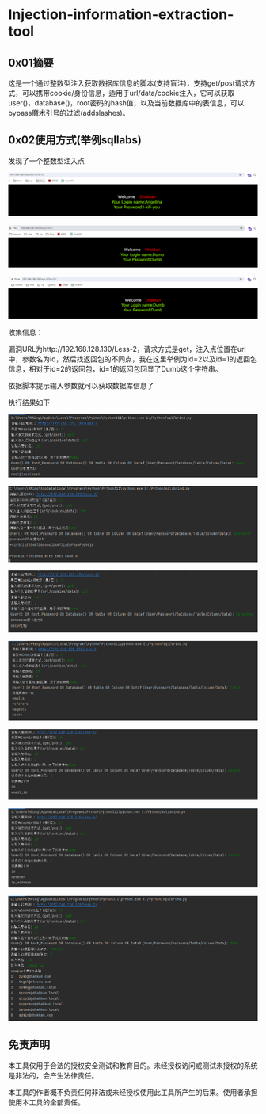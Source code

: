# Injection-information-extraction-tool


## 0x01摘要

这是一个通过整数型注入获取数据库信息的脚本(支持盲注)，支持get/post请求方式，可以携带cookie/身份信息，适用于url/data/cookie注入，它可以获取user()，database()，root密码的hash值，以及当前数据库中的表信息，可以bypass魔术引号的过滤(addslashes)。

## 0x02使用方式(举例sqllabs)

发现了一个整数型注入点

![image-20231228155604606](.\images\image-20231228155604606.png)

![image-20231228155614119](./images\image-20231228155614119.png)

![image-20231228155627032](./images\image-20231228155627032.png)

收集信息：

漏洞URL为http://192.168.128.130/Less-2，请求方式是get，注入点位置在url中，参数名为id，然后找返回包的不同点，我在这里举例为id=2以及id=1的返回包信息，相对于id=2的返回包，id=1的返回包回显了Dumb这个字符串。

依据脚本提示输入参数就可以获取数据库信息了

执行结果如下

![image-20231228150347594](./images\image-20231228150347594.png)

![image-20231228151706733](./images\image-20231228151706733.png)

![image-20231228151807325](./images\image-20231228151807325.png)

![image-20231228152004621](./images\image-20231228152004621.png)

![image-20231228152204651](./images\image-20231228152204651.png)

![image-20231228152334636](./images\image-20231228152334636.png)

![image-20231228153151266](./images\image-20231228153151266.png)

## 免责声明

本工具仅用于合法的授权安全测试和教育目的。未经授权访问或测试未授权的系统是非法的，会产生法律责任。 

本工具的作者概不负责任何非法或未经授权使用此工具所产生的后果。使用者承担使用本工具的全部责任。 


